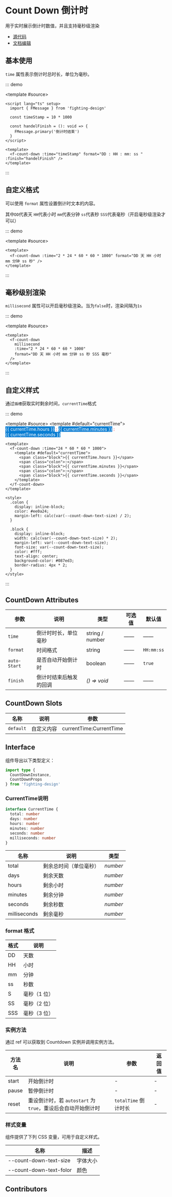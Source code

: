 # Count Down 倒计时

用于实时展示倒计时数值，并且支持毫秒级渲染

- [源代码](https://github.com/FightingDesign/fighting-design/tree/master/packages/fighting-design/count-down)
- [文档编辑](https://github.com/FightingDesign/fighting-design/blob/master/docs/docs/components/count-down.md)

## 基本使用

`time` 属性表示倒计时总时长，单位为毫秒。

::: demo

<template #source>
<f-count-down :time="timeStamp" format="DD : HH : mm: ss " :finish="handelFinish" />
</template>

```vue
<script lang="ts" setup>
  import { FMessage } from 'fighting-design'

  const timeStamp = 10 * 1000

  const handelFinish = (): void => {
    FMessage.primary('倒计时结束')
  }
</script>

<template>
  <f-count-down :time="timeStamp" format="DD : HH : mm: ss " :finish="handelFinish" />
</template>
```

:::

## 自定义格式

可以使用 `format` 属性设置倒计时文本的内容。

其中`DD`代表天
`HH`代表小时
`mm`代表分钟
`ss`代表秒
`SSS`代表毫秒（开启毫秒级渲染才可以）

::: demo

<template #source>
<f-count-down :time="2*24*60*60*1000" format="DD 天 HH 小时 mm 分钟 ss 秒" />
</template>

```vue
<template>
  <f-count-down :time="2 * 24 * 60 * 60 * 1000" format="DD 天 HH 小时 mm 分钟 ss 秒" />
</template>
```

:::

## 毫秒级别渲染

`millisecond` 属性可以开启毫秒级渲染。当为`false`时，渲染间隔为`1s`

::: demo

<template #source>
<f-count-down millisecond :time="2*24*60*60*1000"  
  format="DD 天 HH 小时 mm 分钟 ss 秒 SSS 毫秒"
 />
</template>

```vue
<template>
  <f-count-down
    millisecond
    :time="2 * 24 * 60 * 60 * 1000"
    format="DD 天 HH 小时 mm 分钟 ss 秒 SSS 毫秒"
  />
</template>
```

:::

## 自定义样式

通过`插槽`获取实时剩余时间，`currentTime`格式

::: demo

<template #source>
<f-count-down :time="24 *60 * 60 * 1000"> 
<template #default="currentTime">
      <span class="block">{{ currentTime.hours }}</span>
      <span class="colon">:</span>
      <span class="block">{{ currentTime.minutes }}</span>
      <span class="colon">:</span>
      <span class="block">{{ currentTime.seconds }}</span>
  </template>
 </f-count-down>
</template>

```vue
<template>
  <f-count-down :time="24 * 60 * 60 * 1000">
    <template #default="currentTime">
      <span class="block">{{ currentTime.hours }}</span>
      <span class="colon">:</span>
      <span class="block">{{ currentTime.minutes }}</span>
      <span class="colon">:</span>
      <span class="block">{{ currentTime.seconds }}</span>
    </template>
  </f-count-down>
</template>

<style>
  .colon {
    display: inline-block;
    color: #ee0a24;
    margin-left: calc(var(--count-down-text-size) / 2);
  }

  .block {
    display: inline-block;
    width: calc(var(--count-down-text-size) * 2);
    margin-left: var(--count-down-text-size);
    font-size: var(--count-down-text-size);
    color: #fff;
    text-align: center;
    background-color: #087ed3;
    border-radius: 4px * 2;
  }
</style>
```

:::

## CountDown Attributes

| 参数             | 说明                     | 类型                                       | 可选值        | 默认值 |
| ---------------- | ------------------------ | ------------------------------------------ | ------------- | ------ |
| `time`    | 倒计时时长，单位毫秒             | string / number                            | ——            | ——     |
| `format` | 时间格式               | string | —— | `HH:mm:ss`    |
| `auto-Start`          | 是否自动开始倒计时	             |  boolean                                     | ——            | `true`     |
| `finish`      | 倒计时结束后触发的回调 | _() => void_        | ——            | ——     |

## CountDown Slots

| 名称      | 说明     |参数     |
| --------- | -------- |-------- |
| `default` | 自定义内容 |currentTime:CurrentTime |

## Interface

组件导出以下类型定义：

```ts
import type {
  CountDownInstance,
  CountDownProps
} from 'fighting-design'
```

### CurrentTime说明

```ts
interface CurrentTime {
  total: number
  days: number
  hours: number
  minutes: number
  seconds: number
  milliseconds: number
}
```

| 名称           | 说明          | 类型       |
|--------------|-------------|----------|
| total        | 剩余总时间（单位毫秒） | _number_ |
| days         | 剩余天数        | _number_ |
| hours        | 剩余小时        | _number_ |
| minutes      | 剩余分钟        | _number_ |
| seconds      | 剩余秒数        | _number_ |
| milliseconds | 剩余毫秒        | _number_ |

### format 格式

| 格式  | 说明      |
|-----|---------|
| DD  | 天数      |
| HH  | 小时      |
| mm  | 分钟      |
| ss  | 秒数      |
| S   | 毫秒（1 位） |
| SS  | 毫秒（2 位） |
| SSS | 毫秒（3 位） |

### 实例方法

通过 ref 可以获取到 Countdown 实例并调用实例方法。

| 方法名     | 说明                                       | 参数  | 返回值 |
|---------|------------------------------------------|-----|-----|
| start   | 开始倒计时                                    | -   | -   |
| pause   | 暂停倒计时                                    | -   | -   |
| reset   | 重设倒计时，若 `autostart` 为 `true`，重设后会自动开始倒计时 | `totalTime` 倒计时长   | -   |

### 样式变量

组件提供了下列 CSS 变量，可用于自定义样式。

| 名称                                           | 描述  |
|-------------------------|-----|
| --count-down-text-size       | 字体大小   |
| --count-down-text-folor   | 颜色  |

## Contributors

<a href="https://github.com/JetTsang" target="_blank">
  <f-avatar round src="https://avatars.githubusercontent.com/u/76730587?s=96&v=4" />
</a>

<script lang="ts" setup>
  import { reactive, ref } from 'vue'
  import { FMessage } from 'fighting-design'

  const counDownOptions = reactive({
    time: 10*1000
  })

  const timeStamp = 10*1000

  const handelFinish = (): void => {
    FMessage.primary('倒计时结束')
  }

</script>

<style>
.colon {
  display: inline-block;
  color: #ee0a24;
  margin-left: calc(var(--count-down-text-size) / 2);
}

.block {
  display: inline-block;
  width: calc(var(--count-down-text-size) * 2);
  margin-left: var(--count-down-text-size);
  font-size: var(--count-down-text-size);
  color: #fff;
  text-align: center;
  background-color: #087ed3;
  border-radius: 4px * 2;
}
</style>

